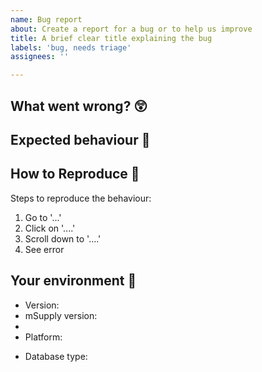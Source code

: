 ```yaml
---
name: Bug report
about: Create a report for a bug or to help us improve
title: A brief clear title explaining the bug
labels: 'bug, needs triage'
assignees: ''

---
```


## What went wrong? 😲
<!-- Provide a clear and concise description of what the bug is. Screenshots are helpful! --> 

## Expected behaviour 🤔

## How to Reproduce 🔨

Steps to reproduce the behaviour:

1. Go to '...'
2. Click on '....'
3. Scroll down to '....'
4. See error

## Your environment 🌱
<!-- e.g. 1.2.3 -->
- Version: 
- mSupply version: 
- <!-- e.g. android, browser (extra points if you tell us which one), desktop (windows), desktop (macOS), server (windows) -->
- Platform:
<!-- PostgreSQL or SQLite3 -->
- Database type: 
